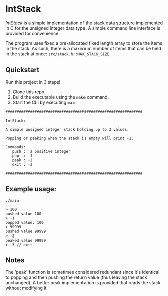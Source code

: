 # IntStack

_IntStack_ is a simple implementation of the [stack](https://en.wikipedia.org/wiki/Stack_(abstract_data_type)) data structure implemented in C for the unsigned integer data type. A simple command line interface is provided for convenience.

The program uses fixed a pre-allocated fixed length array to store the items in the stack. As such, there is a maximum number of items that can be held in the stack at once: `src/stack.h::MAX_STACK_SIZE`.

## Quickstart

Run this project in 3 steps!


1. Clone this repo.
2. Build the executable using the `make` command.
3. Start the CLI by executing `main`

```
#############################################################

IntStack:

A simple unsigned integer stack holding up to 3 values.

Popping or peaking when the stack is empty will print -1.

Commands:
   push :  a positive integer
   pop  : -1
   peak : -2
   exit : -3

#############################################################
```

## Example usage:
```
./main
...
> 100
pushed value 100
> -1
popped value: 100
> 99999
pushed value 99999
> -2 
peaked value 99999
> -3 // exit
```

## Notes
The 'peak' function is sometimes considered redundant since it's identical to popping and then pushing the return value (thus leaving the stack unchanged). A better peak implementation is provided that reads the stack without modifying it.